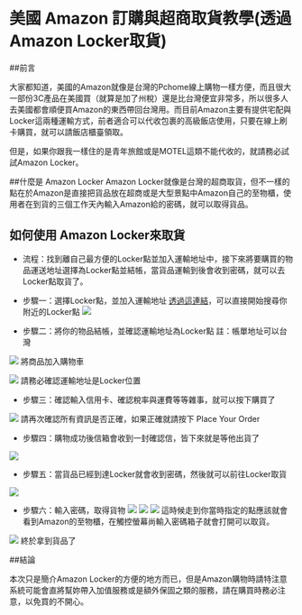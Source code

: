 美國 Amazon 訂購與超商取貨教學(透過Amazon Locker取貨)
====

##前言

大家都知道，美國的Amazon就像是台灣的Pchome線上購物一樣方便，而且很大一部份3C產品在美國買（就算是加了州稅）還是比台灣便宜非常多，所以很多人去美國都會順便買Amazon的東西帶回台灣用。而目前Amazon主要有提供宅配與Locker這兩種運輸方式，前者適合可以代收包裹的高級飯店使用，只要在線上刷卡購買，就可以請飯店櫃臺領取。

但是，如果你跟我一樣住的是青年旅館或是MOTEL這類不能代收的，就請務必試試Amazon Locker。

##什麼是 Amazon Locker
Amazon Locker就像是台灣的超商取貨，但不一樣的點在於Amazon是直接把貨品放在超商或是大型景點中Amazon自己的至物櫃，使用者在到貨的三個工作天內輸入Amazon給的密碼，就可以取得貨品。


## 如何使用 Amazon Locker來取貨
* 流程：找到離自己最方便的Locker點並加入運輸地址中，接下來將要購買的物品運送地址選擇為Locker點並結帳，當貨品運輸到後會收到密碼，就可以去Locker點取貨了。

* 步驟一：選擇Locker點，並加入運輸地址
[透過這連結](http://www.amazon.com/gp/help/customer/display.html?nodeId=201117850)，可以直接開始搜尋你附近的Locker點
![](https://photo.hy31.net/2015/AmazonLocker/1.png)

* 步驟二：將你的物品結帳，並確認運輸地址為Locker點
註：帳單地址可以台灣

![](https://photo.hy31.net/2015/AmazonLocker/2.png)
	將商品加入購物車
	
	
![](https://photo.hy31.net/2015/AmazonLocker/3.png)
	請務必確認運輸地址是Locker位置


* 步驟三：確認輸入信用卡、確認稅率與運費等等雜事，就可以按下購買了

![](https://photo.hy31.net/2015/AmazonLocker/4.png)
	請再次確認所有資訊是否正確，如果正確就請按下 Place Your Order


* 步驟四：購物成功後信箱會收到一封確認信，皆下來就是等他出貨了

![](https://photo.hy31.net/2015/AmazonLocker/5.png)

* 步驟五：當貨品已經到達Locker就會收到密碼，然後就可以前往Locker取貨

![](https://photo.hy31.net/2015/AmazonLocker/6.png)


* 步驟六：輸入密碼，取得貨物
![](https://photo.hy31.net/2015/AmazonLocker/7.jpg)
![](https://photo.hy31.net/2015/AmazonLocker/8.jpg)
![](https://photo.hy31.net/2015/AmazonLocker/9.jpg)
這時候走到你當時指定的點應該就會看到Amazon的至物櫃，在觸控螢幕尚輸入密碼箱子就會打開可以取貨。

![](https://photo.hy31.net/2015/AmazonLocker/10.jpg)
終於拿到貨品了

##結論

本次只是簡介Amazon Locker的方便的地方而已，但是Amazon購物時請特注意系統可能會直將幫妳帶入加值服務或是額外保固之類的服務，請在購買時務必注意，以免買的不開心。